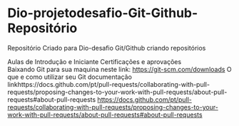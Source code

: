# Dio-projetodesafio-Git-Github- Repositório

Repositório Criado para Dio-desafio  Git/Github  criando repositórios
<!-- Inscrição  Dio https://www.dio.me/ -->
Aulas de Introdução e Iniciante
Certificações e aprovações  
Baixando Git para sua maquina neste link: https://git-scm.com/downloads
O que e como utilizar seu Git documentação   linkhttps://docs.github.com/pt/pull-requests/collaborating-with-pull-requests/proposing-changes-to-your-work-with-pull-requests/about-pull-requests#about-pull-requests
 https://docs.github.com/pt/pull-requests/collaborating-with-pull-requests/proposing-changes-to-your-work-with-pull-requests/about-pull-requests#about-pull-requests
